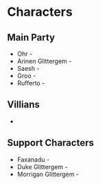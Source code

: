 # Characters
## Main Party
* Ohr -
* Arinen Glittergem -
* Saesh -
* Groo -
* Rufferto -
## Villians
*
## Support Characters
* Faxanadu -
* Duke Glittergem -
* Morrigan Glittergem -
  
